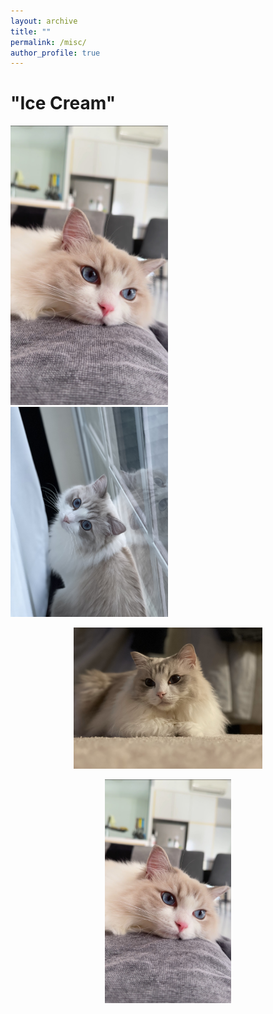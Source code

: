 ```yaml
---
layout: archive
title: ""
permalink: /misc/
author_profile: true
---
```



# "Ice Cream"

<p float="left">
  <img src="/images/misc/cat3.jpg" width="50%" />
  <img src="/images/misc/cat4.jpg" width="50%" />
</p>

<p align="center">
  <img src="/images/misc/cat1.jpg" width="60%">
</p>

<p align="center">
  <img src="/images/misc/cat3.JPG" width="40%">
</p>

